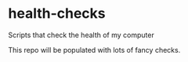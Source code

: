 # health-checks
Scripts that check the health of my computer

This repo will be populated with lots of fancy checks.
